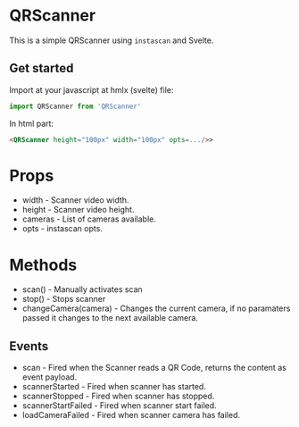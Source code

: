 # QRScanner

This is a simple QRScanner using `instascan` and Svelte.


## Get started

Import at your javascript at hmlx (svelte) file:

```js
import QRScanner from 'QRScanner'
```

In html part:

```html
<QRScanner height="100px" width="100px" opts=.../>>
```

# Props

* width - Scanner video width.
* height - Scanner video height.
* cameras - List of cameras available.
* opts - instascan opts.

# Methods

* scan() - Manually activates scan
* stop() - Stops scanner
* changeCamera(camera) - Changes the current camera, if no paramaters passed it changes to the next available camera.

## Events

* scan - Fired when the Scanner reads a QR Code, returns the content as event payload.
* scannerStarted - Fired when scanner has started.
* scannerStopped - Fired when scanner has stopped.
* scannerStartFailed - Fired when scanner start failed.
* loadCameraFailed - Fired when scanner camera has failed.

